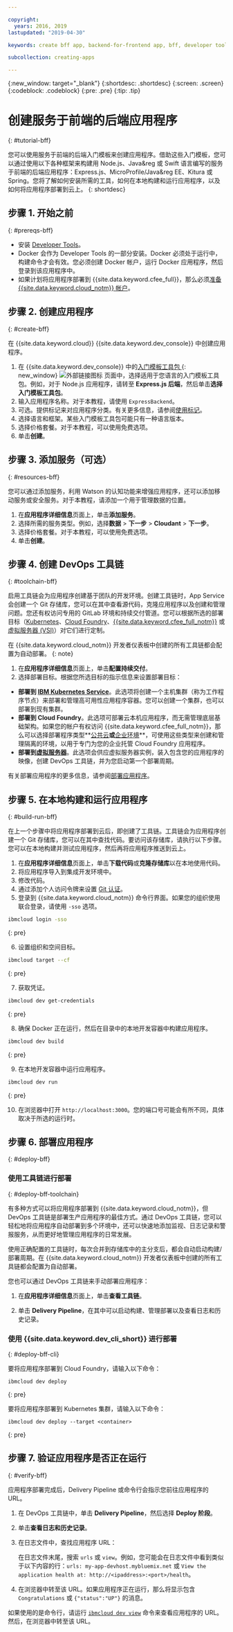 ```yaml
---

copyright:
  years: 2016, 2019
lastupdated: "2019-04-30"

keywords: create bff app, backend-for-frontend app, bff, developer tools, Node.js, Java, Swift, DevOps toolchain, bff app tutorial

subcollection: creating-apps

---
```


{:new_window: target="_blank"}
{:shortdesc: .shortdesc}
{:screen: .screen}
{:codeblock: .codeblock}
{:pre: .pre}
{:tip: .tip}

# 创建服务于前端的后端应用程序
{: #tutorial-bff}

您可以使用服务于前端的后端入门模板来创建应用程序。借助这些入门模板，您可以通过使用以下各种框架来构建用 Node.js、Java&reg 或 Swift 语言编写的服务于前端的后端应用程序：Express.js、MicroProfile/Java&reg EE、Kitura 或 Spring。您将了解如何安装所需的工具，如何在本地构建和运行应用程序，以及如何将应用程序部署到云上。
{: shortdesc}

## 步骤 1. 开始之前
{: #prereqs-bff}

* 安装 [Developer Tools](/docs/cli?topic=cloud-cli-ibmcloud-cli)。
* Docker 会作为 Developer Tools 的一部分安装。Docker 必须处于运行中，构建命令才会有效。您必须创建 Docker 帐户，运行 Docker 应用程序，然后登录到该应用程序中。
* 如果计划将应用程序部署到 {{site.data.keyword.cfee_full}}，那么必须[准备 {{site.data.keyword.cloud_notm}} 帐户](/docs/cloud-foundry?topic=cloud-foundry-prepare)。

## 步骤 2. 创建应用程序
{: #create-bff}

在 {{site.data.keyword.cloud}} {{site.data.keyword.dev_console}} 中创建应用程序。

1. 在 {{site.data.keyword.dev_console}} 中的[入门模板工具包 ](https://{DomainName}/developer/appservice/starter-kits/){: new_window} ![外部链接图标](../../icons/launch-glyph.svg "外部链接图标") 页面中，选择适用于您语言的入门模板工具包。例如，对于 Node.js 应用程序，请转至 **Express.js 后端**，然后单击**选择入门模板工具包**。
2. 输入应用程序名称。对于本教程，请使用 `ExpressBackend`。
3. 可选。提供标记来对应用程序分类。有关更多信息，请参阅[使用标记](/docs/resources?topic=resources-tag)。
4. 选择语言和框架。某些入门模板工具包可能只有一种语言版本。
5. 选择价格套餐。对于本教程，可以使用免费选项。
6. 单击**创建**。

## 步骤 3. 添加服务（可选）
{: #resources-bff}

您可以通过添加服务，利用 Watson 的认知功能来增强应用程序，还可以添加移动服务或安全服务。对于本教程，请添加一个用于管理数据的位置。

1. 在**应用程序详细信息**页面上，单击**添加服务**。
2. 选择所需的服务类型。例如，选择**数据** > **下一步** > **Cloudant** > **下一步**。
3. 选择价格套餐。对于本教程，可以使用免费选项。
4. 单击**创建**。

## 步骤 4. 创建 DevOps 工具链
{: #toolchain-bff}

启用工具链会为应用程序创建基于团队的开发环境。创建工具链时，App Service 会创建一个 Git 存储库，您可以在其中查看源代码，克隆应用程序以及创建和管理问题。您还有权访问专用的 GitLab 环境和持续交付管道。您可以根据所选的部署目标（[Kubernetes](/docs/containers?topic=containers-getting-started)、[Cloud Foundry](/docs/cloud-foundry-public?topic=cloud-foundry-public-about-cf)、[{{site.data.keyword.cfee_full_notm}}](/docs/cloud-foundry?topic=cloud-foundry-about) 或[虚拟服务器 (VSI)](/docs/vsi?topic=virtual-servers-getting-started-with-virtual-servers)）对它们进行定制。

在 {{site.data.keyword.cloud_notm}} 开发者仪表板中创建的所有工具链都会配置为自动部署。
{: note}

1. 在**应用程序详细信息**页面上，单击**配置持续交付**。
2. 选择部署目标。根据您所选目标的指示信息来设置部署目标：
  * **部署到 [IBM Kubernetes Service](/docs/containers?topic=containers-getting-started)**。此选项将创建一个主机集群（称为工作程序节点）来部署和管理高可用性应用程序容器。您可以创建一个集群，也可以部署到现有集群。
  * **部署到 Cloud Foundry**。此选项可部署云本机应用程序，而无需管理底层基础架构。如果您的帐户有权访问 {{site.data.keyword.cfee_full_notm}}，那么可以选择部署程序类型**[公共云](/docs/cloud-foundry-public?topic=cloud-foundry-public-about-cf)**或**[企业环境](/docs/cloud-foundry?topic=cloud-foundry-about)**，可使用这些类型来创建和管理隔离的环境，以用于专门为您的企业托管 Cloud Foundry 应用程序。
  * **部署到[虚拟服务器](/docs/vsi?topic=virtual-servers-getting-started-with-virtual-servers)**。此选项会供应虚拟服务器实例，装入包含您的应用程序的映像，创建 DevOps 工具链，并为您启动第一个部署周期。

有关部署应用程序的更多信息，请参阅[部署应用程序](/docs/apps?topic=creating-apps-deploying-apps)。

## 步骤 5. 在本地构建和运行应用程序
{: #build-run-bff}

在上一个步骤中将应用程序部署到云后，即创建了工具链。工具链会为应用程序创建一个 Git 存储库，您可以在其中查找代码。要访问该存储库，请执行以下步骤。您可以在本地构建并测试应用程序，然后再将应用程序推送到云上。

1. 在**应用程序详细信息**页面上，单击**下载代码**或**克隆存储库**以在本地使用代码。
2. 将应用程序导入到集成开发环境中。
3. 修改代码。
4. 通过添加个人访问令牌来设置 [Git 认证](/docs/services/ContinuousDelivery?topic=ContinuousDelivery-git_working#git_authentication)。
5. 登录到 {{site.data.keyword.cloud_notm}} 命令行界面。如果您的组织使用联合登录，请使用 `-sso` 选项。

  ```bash
  ibmcloud login -sso
  ```
  {: pre}

6. 设置组织和空间目标。

  ```bash
  ibmcloud target --cf
  ```
  {: pre}

7.  获取凭证。

  ```bash
  ibmcloud dev get-credentials
  ```
  {: pre}

8. 确保 Docker 正在运行，然后在目录中的本地开发容器中构建应用程序。

  ```bash
ibmcloud dev build
```
  {: pre}

9. 在本地开发容器中运行应用程序。

  ```bash
ibmcloud dev run
```
  {: pre}

10.  在浏览器中打开 `http://localhost:3000`。您的端口号可能会有所不同，具体取决于所选的运行时。

## 步骤 6. 部署应用程序
{: #deploy-bff}

### 使用工具链进行部署
{: #deploy-bff-toolchain}

有多种方式可以将应用程序部署到 {{site.data.keyword.cloud_notm}}，但 DevOps 工具链是部署生产应用程序的最佳方式。通过 DevOps 工具链，您可以轻松地将应用程序自动部署到多个环境中，还可以快速地添加监视、日志记录和警报服务，从而更好地管理应用程序的日常发展。

使用正确配置的工具链时，每次合并到存储库中的主分支后，都会自动启动构建/部署周期。在 {{site.data.keyword.cloud_notm}} 开发者仪表板中创建的所有工具链都会配置为自动部署。

您也可以通过 DevOps 工具链来手动部署应用程序：

1. 在**应用程序详细信息**页面上，单击**查看工具链**。

2. 单击 **Delivery Pipeline**，在其中可以启动构建、管理部署以及查看日志和历史记录。

### 使用 {{site.data.keyword.dev_cli_short}} 进行部署
{: #deploy-bff-cli}

要将应用程序部署到 Cloud Foundry，请输入以下命令：

```
ibmcloud dev deploy
```
{: pre}

要将应用程序部署到 Kubernetes 集群，请输入以下命令：

```
ibmcloud dev deploy --target <container>
```
{: pre}

## 步骤 7. 验证应用程序是否正在运行
{: #verify-bff}

应用程序部署完成后，Delivery Pipeline 或命令行会指示您前往应用程序的 URL。

1. 在 DevOps 工具链中，单击 **Delivery Pipeline**，然后选择 **Deploy 阶段**。
2. 单击**查看日志和历史记录**。
3. 在日志文件中，查找应用程序 URL：

    在日志文件末尾，搜索 `urls` 或 `view`。例如，您可能会在日志文件中看到类似于以下内容的行：`urls: my-app-devhost.mybluemix.net` 或 `View the application health at: http://<ipaddress>:<port>/health`。

4. 在浏览器中转至该 URL。如果应用程序正在运行，那么将显示包含 `Congratulations` 或 `{"status":"UP"}` 的消息。

如果使用的是命令行，请运行 [`ibmcloud dev view`](/docs/cli/idt?topic=cloud-cli-idt-cli#view) 命令来查看应用程序的 URL。然后，在浏览器中转至该 URL。

